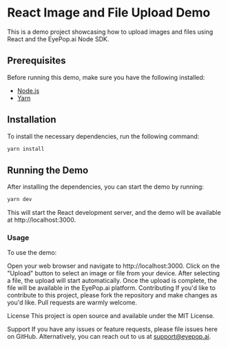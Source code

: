 # React Image and File Upload Demo

This is a demo project showcasing how to upload images and files using React and the EyePop.ai Node SDK.

## Prerequisites

Before running this demo, make sure you have the following installed:

- [Node.js](https://nodejs.org)
- [Yarn](https://yarnpkg.com)

## Installation

To install the necessary dependencies, run the following command:

```bash
yarn install
```

## Running the Demo

After installing the dependencies, you can start the demo by running:

```bash
yarn dev
```

This will start the React development server, and the demo will be available at http://localhost:3000.

### Usage

To use the demo:

Open your web browser and navigate to http://localhost:3000.
Click on the "Upload" button to select an image or file from your device.
After selecting a file, the upload will start automatically.
Once the upload is complete, the file will be available in the EyePop.ai platform.
Contributing
If you'd like to contribute to this project, please fork the repository and make changes as you'd like. Pull requests are warmly welcome.

License
This project is open source and available under the MIT License.

Support
If you have any issues or feature requests, please file issues here on GitHub. Alternatively, you can reach out to us at support@eyepop.ai.
